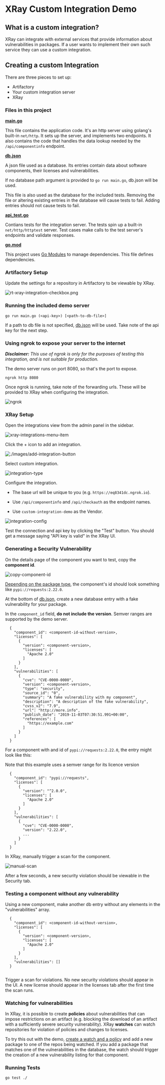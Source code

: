 XRay Custom Integration Demo
=====

## What is a custom integration?

XRay can integrate with external services that provide information about vulnerabilities in packages. If a user wants to implement their own such service they can use a custom integration.


## Creating a custom Integration

There are three pieces to set up:

- Artifactory
- Your custom integration server
- XRay

### Files in this project

**[main.go](./main.go)**

This file contains the application code. It's an http server using golang's built-in `net/http`. It sets up the server, and implements two endpoints. It also contains the code that handles the data lookup needed by the `/api/componentinfo` endpoint.

**[db.json](./db.json)**

A json file used as a database. Its entries contain data about software components, their licenses and vulnerabilities.

If no database path argument is provided to `go run main.go`, db.json will be used.

This file is also used as the database for the included tests. Removing the file or altering existing entries in the database will cause tests to fail. Adding entries should not cause tests to fail.

**[api_test.go](./api_test.go)**

Contians tests for the integration server. The tests spin up a built-in `net/http/httptest` server. Test cases make calls to the test server's endpoints and validate responses.

**[go.mod](./go.mod)**

This project uses [Go Modules](https://blog.golang.org/using-go-modules) to manage dependencies. This file defines dependencies.

### Artifactory Setup

Update the settings for a repository in Artifactory to be viewable by XRay.

![rt-xray-integration-checkbox.png](./images/rt-xray-integration-checkbox.png)

### Running the included demo server

`go run main.go (<api-key>) [<path-to-db-file>]`

If a path to db file is not specified, [db.json](./db.json) will be used. Take note of the api key for the next step.

### Using ngrok to expose your server to the internet

***Disclaimer:*** *This use of ngrok is only for the purposes of testing this integration, and is not suitable for production.*

The demo server runs on port 8080, so that's the port to expose.

`ngrok http 8080`

Once ngrok is running, take note of the forwarding urls. These will be provided to XRay when configuring the integration.

![ngrok](./images/ngrok-output.png)

### XRay Setup

Open the integrations view from the admin panel in the sidebar.

![xray-integrations-menu-item](./images/xray-integrations-menu-item.png)

Click the + icon to add an integration.

![./images/add-integration-button](./images/add-integration-button.png)

Select custom integration.

![integration-type](./images/integration-type.png)

Configure the integration.

- The base url will be unique to you (e.g. `https://eq8341dc.ngrok.io`).

- Use `/api/componentinfo` and `/api/checkauth` as the endpoint names.

-  Use `custom-integration-demo` as the Vendor.

![integration-config](./images/integration-config.png)

Test the connection and api key by clicking the "Test" button. You should get a message saying "API key is valid" in the XRay UI.

### Generating a Security Vulnerability

On the details page of the component you want to test, copy the **component id**.

![copy-component-id](./images/copy-component-id.png)

[Depending on the package type](https://www.jfrog.com/confluence/display/XRAY/Xray+REST+API#XrayRESTAPI-ComponentIdentifiers), the component's id should look something like `pypi://requests:2.22.0`. 

At the bottom of [db.json](./db.json), create a new database entry with a fake vulnerability for your package.

In the `component_id` field, **do not include the version**. Semver ranges are supported by the demo server.

```
  {
    "component_id": <component-id-without-version>,
    "licenses": [
      {
        "version": <component-version>,
        "licenses": [
          "Apache 2.0"
        ]
      }
    ],
    "vulnerabilities": [
      {
        "cve": "CVE-0000-0000",
        "version": <component-version>,
        "type": "security",
        "source_id": "0",
        "summary": "A fake vulnerability with my component",
        "description": "A description of the fake vulnerability",
        "cvss_v2": "7.9",
        "url": "http://more.info",
        "publish_date": "2019-11-03T07:30:51.991+00:00",
        "references": [
          "https://example.com"
        ]
      }
    ]
  }

```

For a component with and id of `pypi://requests:2.22.0`, the entry might look like this:

Note that this example uses a semver range for its licence version
```
  {
    "component_id": "pypi://requests",
    "licenses": [
      {
        "version": "^2.0.0",
        "licenses": [
          "Apache 2.0"
        ]
      }
    ],
    "vulnerabilities": [
      {
        "cve": "CVE-0000-0000",
        "version": "2.22.0",
        ...
      }
    ]
  }
```

In XRay, manually trigger a scan for the component.

![manual-scan](./images/manual-scan.png)

After a few seconds, a new security violation should be viewable in the Security tab.

### Testing a component without any vulnerability

Using a new component, make another db entry without any elements in the "vulnerabilities" array.

```
  {
    "component_id": <component-id-without-version>,
    "licenses": [
      {
        "version": <component-version>,
        "licenses": [
          "Apache 2.0"
        ]
      }
    ],
    "vulnerabilities": []
  }


```

Trigger a scan for violations. No new security violations should appear in the UI. A new license should appear in the licenses tab after the first time the scan runs.

### Watching for vulnerabilities

In XRay, it is possible to create **policies** about vulnerabilities that can impose restrictions on an artifact (e.g. blocking the download of an artifact with a sufficiently severe security vulnerability). XRay **watches** can watch repositories for violation of policies and changes to licenses.

To try this out with the demo, [create a watch and a policy](https://www.jfrog.com/confluence/display/XRAY/Watches) and add a new package to one of the repos being watched. If you add a package that matches one of the vulnerabilities in the database, the watch should trigger the creation of a new vulnerability listing for that component.

### Running Tests

`go test ./`